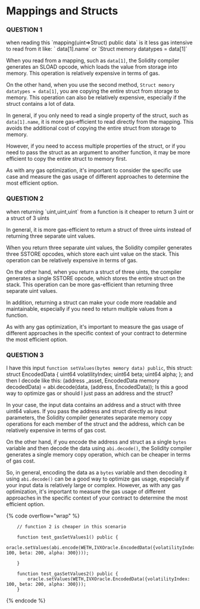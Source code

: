 # Mappings and Structs

### QUESTION 1

when reading this \`mapping(uint=>Struct) public data\` is it less gas intensive to read from it like: \` data\[1].name\` or \`Struct memory datatypes = data\[1]\`

When you read from a mapping, such as `data[1]`, the Solidity compiler generates an SLOAD opcode, which loads the value from storage into memory. This operation is relatively expensive in terms of gas.

On the other hand, when you use the second method, `Struct memory datatypes = data[1]`, you are copying the entire struct from storage to memory. This operation can also be relatively expensive, especially if the struct contains a lot of data.

In general, if you only need to read a single property of the struct, such as `data[1].name`, it is more gas-efficient to read directly from the mapping. This avoids the additional cost of copying the entire struct from storage to memory.

However, if you need to access multiple properties of the struct, or if you need to pass the struct as an argument to another function, it may be more efficient to copy the entire struct to memory first.

As with any gas optimization, it's important to consider the specific use case and measure the gas usage of different approaches to determine the most efficient option.

### QUESTION 2

when returning \`uint,uint,uint\` from a function is it cheaper to return 3 uint or a struct of 3 uints

In general, it is more gas-efficient to return a struct of three uints instead of returning three separate uint values.

When you return three separate uint values, the Solidity compiler generates three SSTORE opcodes, which store each uint value on the stack. This operation can be relatively expensive in terms of gas.

On the other hand, when you return a struct of three uints, the compiler generates a single SSTORE opcode, which stores the entire struct on the stack. This operation can be more gas-efficient than returning three separate uint values.

In addition, returning a struct can make your code more readable and maintainable, especially if you need to return multiple values from a function.

As with any gas optimization, it's important to measure the gas usage of different approaches in the specific context of your contract to determine the most efficient option.

### QUESTION 3

I have this input `function setValues(bytes memory data) public`, this struct: struct EncodedData { uint64 volatilityIndex; uint64 beta; uint64 alpha; }; and then I decode like this: (address \_asset, EncodedData memory decodedData) = abi.decode(data, (address, EncodedData)); Is this a good way to optimize gas or should I just pass an address and the struct?

In your case, the input data contains an address and a struct with three uint64 values. If you pass the address and struct directly as input parameters, the Solidity compiler generates separate memory copy operations for each member of the struct and the address, which can be relatively expensive in terms of gas cost.

On the other hand, if you encode the address and struct as a single `bytes` variable and then decode the data using `abi.decode()`, the Solidity compiler generates a single memory copy operation, which can be cheaper in terms of gas cost.

So, in general, encoding the data as a `bytes` variable and then decoding it using `abi.decode()` can be a good way to optimize gas usage, especially if your input data is relatively large or complex. However, as with any gas optimization, it's important to measure the gas usage of different approaches in the specific context of your contract to determine the most efficient option.

{% code overflow="wrap" %}
```solidity
    // function 2 is cheaper in this scenario

    function test_gasSetValues1() public {
        oracle.setValues(abi.encode(WETH,IVXOracle.EncodedData({volatilityIndex: 100, beta: 200, alpha: 300})));

    }

    function test_gasSetValues2() public {
        oracle.setValues(WETH,IVXOracle.EncodedData({volatilityIndex: 100, beta: 200, alpha: 300}));
    }
```
{% endcode %}
